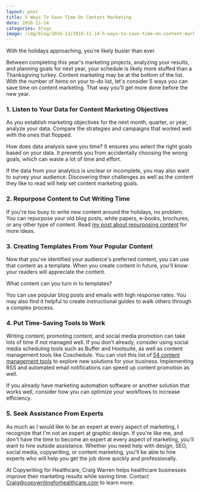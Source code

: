 ```yaml
--- 
layout: post
title: 5 Ways To Save Time On Content Marketing
date: 2016-11-14
categories: blogs
image: /img/blog/2016-11/2016-11-14-5-ways-to-save-time-on-content-marketing.png
---
```


With the holidays approaching, you're likely busier than ever. 

Between completing this year's marketing projects, analyzing your results, and planning goals for next year, your schedule is likely more stuffed than a Thanksgiving turkey. Content marketing may be at the bottom of the list. With the number of items on your to-do list, let's consider 5 ways you can save time on content marketing. That way you'll get more done before the new year.

### 1. Listen to Your Data for Content Marketing Objectives

As you establish marketing objectives for the next month, quarter, or year, analyze your data. Compare the strategies and campaigns that worked well with the ones that flopped. 

How does data analysis save you time? It ensures you select the right goals based on your data. It prevents you from accidentally choosing the wrong goals, which can waste a lot of time and effort.

If the data from your analytics is unclear or incomplete, you may also want to survey your audience. Discovering their challenges as well as the content they like to read will help set content marketing goals.

### 2. Repurpose Content to Cut Writing Time

If you're too busy to write new content around the holidays, no problem. You can repurpose your old blog posts, white papers, e-books, brochures, or any other type of content. Read [my post about repurposing content](http://www.copywritingforhealthcare.com/blogs/2016/08/29/why-i-should-repurpose-my-blog-content.html) for more ideas.


### 3. Creating Templates From Your Popular Content

Now that you've identified your audience's preferred content, you can use that content as a template. When you create content in future, you'll know your readers will appreciate the content. 

What content can you turn in to templates? 

You can use popular blog posts and emails with high response rates. You may also find it helpful to create instructional guides to walk others through a complex process.

### 4. Put Time-Saving Tools to Work

Writing content, promoting content, and social media promotion can take lots of time if not managed well. If you don't already, consider using social media scheduling tools such as Buffer and Hootsuite, as well as content management tools like Coschedule. You can visit this list of [54 content management tools](http://www.docurated.com/all-things-productivity/49-best-content-management-tools-for-enterprises) to explore new solutions for your business. Implementing RSS and automated email notifications can speed up content promotion as well.

If you already have marketing automation software or another solution that works well, consider how you can optimize your workflows to increase efficiency.

### 5. Seek Assistance From Experts

As much as I would like to be an expert at every aspect of marketing, I recognize that I'm not an expert at graphic design. If you're like me, and don't have the time to become an expert at every aspect of marketing, you'll want to hire outside assistance. Whether you need help with design, SEO, social media, copywriting, or content marketing, you'll be able to hire experts who will help you get the job done quickly and professionally.

At Copywriting for Healthcare, Craig Warren helps healthcare businesses improve their marketing results while saving time. Contact Craig@copywritingforhealthcare.com to learn more.